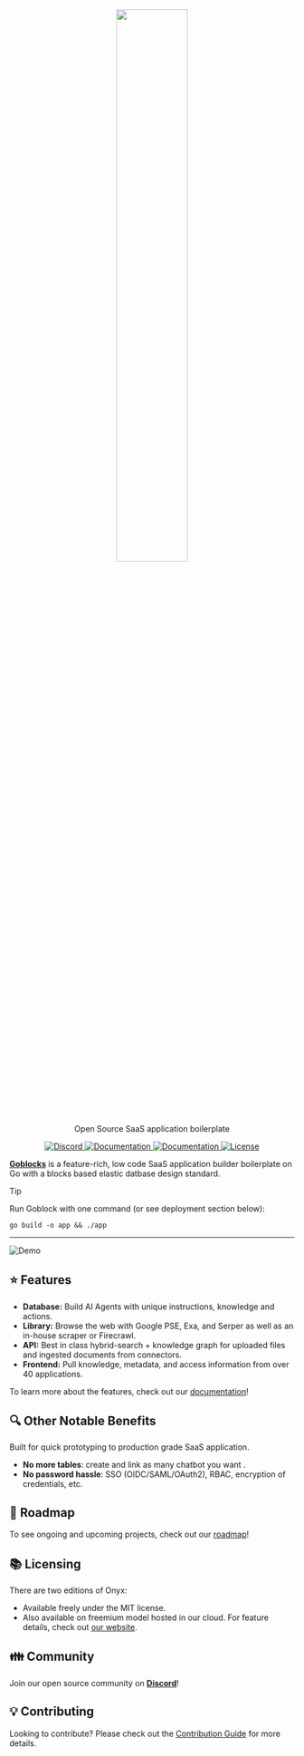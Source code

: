 <a name="readme-top"></a>

<h2 align="center">
    <a href="https://www.onyx.app/"> <img width="50%" src="https://typewriting.ai/Typewriting-logo.jpg" /></a>
</h2>

<p align="center">Open Source SaaS application boilerplate</p>

<p align="center">
    <a href="https://discord.gg/tqbH6Svz8k" target="_blank">
        <img src="https://img.shields.io/badge/discord-join-blue.svg?logo=discord&logoColor=white" alt="Discord">
    </a>
    <a href="https://typewriting.ai/docs" target="_blank">
        <img src="https://img.shields.io/badge/docs-view-blue" alt="Documentation">
    </a>
    <a href="https://typewriting.ai" target="_blank">
        <img src="https://img.shields.io/website?url=https://www.onyx.app&up_message=visit&up_color=blue" alt="Documentation">
    </a>
    <a href="https://github.com/miumoin/goblocks/blob/master/LICENSE" target="_blank">
        <img src="https://img.shields.io/static/v1?label=license&message=MIT&color=blue" alt="License">
    </a>
</p>



**[Goblocks](https://www.onyx.app/)** is a feature-rich, low code SaaS application builder boilerplate on Go with a blocks based elastic datbase design standard.

> [!TIP]
> Run Goblock with one command (or see deployment section below):
> ```
> go build -o app && ./app
> ```

****

![Demo](https://github.com/onyx-dot-app/onyx/releases/download/v0.21.1/OnyxChatSilentDemo.gif)



## ⭐ Features
- **Database:** Build AI Agents with unique instructions, knowledge and actions.
- **Library:** Browse the web with Google PSE, Exa, and Serper as well as an in-house scraper or Firecrawl.
- **API:** Best in class hybrid-search + knowledge graph for uploaded files and ingested documents from connectors. 
- **Frontend:** Pull knowledge, metadata, and access information from over 40 applications.

To learn more about the features, check out our [documentation](https://typewriting.ai/docs)!


## 🔍 Other Notable Benefits
Built for quick prototyping to production grade SaaS application.

- **No more tables**: create and link as many chatbot you want .
- **No password hassle**: SSO (OIDC/SAML/OAuth2), RBAC, encryption of credentials, etc.

## 🚧 Roadmap
To see ongoing and upcoming projects, check out our [roadmap](https://typewriting.ai/docs)!



## 📚 Licensing
There are two editions of Onyx:

- Available freely under the MIT license.
- Also available on freemium model hosted in our cloud.
For feature details, check out [our website](https://typewriting.ai).



## 👪 Community
Join our open source community on **[Discord](https://discord.gg/TDJ59cGV2X)**!



## 💡 Contributing
Looking to contribute? Please check out the [Contribution Guide](CONTRIBUTING.md) for more details.